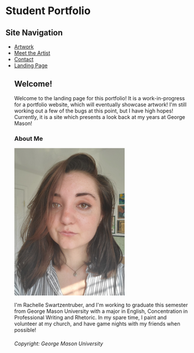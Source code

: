 <link href="/path/to/markdown.css" rel="stylesheet"></link>
<body>
  
<h1> Student Portfolio </h1>
  <h2> Site Navigation </h2>
<nav>
    <ul>
      <li><a href="https://mswartze-creator.github.io/Hobbies/">Artwork</a>
      <li><a href="https://mswartze-creator.github.io/Student-Life/">Meet the Artist</a>
      <li><a href="https://mswartze-creator.github.io/Volunteer-Work/">Contact</a>
      <li><a href="https://mswartze-creator.github.io/Student-Portfolio/">Landing Page</a>

<h2> Welcome! </h2>
<p> Welcome to the landing page for this portfolio! It is a work-in-progress for a portfolio website, which will eventually showcase artwork! I'm still working out a few of the bugs at this point, but I have high hopes! Currently, it is a site which presents a look back at my years at George Mason! </p>

<h3> About Me </h3>
<img src="20200507_180422%20(1).jpg" alt="Rachelle" width="300" height="400">
<picture>
  <source media="(min-width:650px)" srcset= "https://github.com/mswartze-creator/Student-Portfolio/blob/master/20200507_180422%20(1).jpg">
</picture>
<p> I'm Rachelle Swartzentruber, and I'm working to graduate this semester from George Mason University with a major in English, Concentration in Professional Writing and Rhetoric. In my spare time, I paint and volunteer at my church, and have game nights with my friends when possible! <p>
</aside>
 
<footer> <h6> Copyright: George Mason University </h6> </footer>
